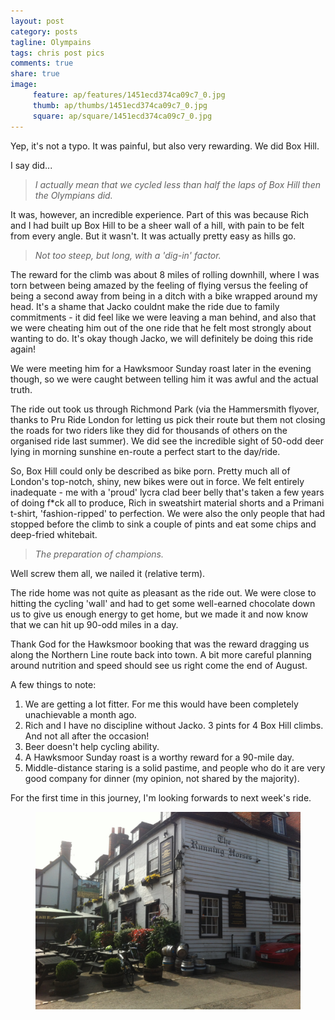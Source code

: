 ```yaml
---
layout: post
category: posts
tagline: Olympains
tags: chris post pics
comments: true
share: true
image: 
     feature: ap/features/1451ecd374ca09c7_0.jpg
     thumb: ap/thumbs/1451ecd374ca09c7_0.jpg
     square: ap/square/1451ecd374ca09c7_0.jpg
---
```




Yep, it's not a typo. It was painful, but also very rewarding. We did Box Hill.

I say did...

> *I actually mean that we cycled less than half the laps of Box Hill then the Olympians did.*

It was, however, an incredible experience. Part of this was because Rich and I had built up Box Hill to be a sheer wall of a hill, with pain to be felt from every angle. But it wasn't. It was actually pretty easy as hills go.

> *Not too steep, but long, with a 'dig-in' factor.*

The reward for the climb was about 8 miles of rolling downhill, where I was torn between being amazed by the feeling of flying versus the feeling of being a second away from being in a ditch with a bike wrapped around my head. It's a shame that Jacko couldnt make the ride due to family commitments - it did feel like we were leaving a man behind, and also that we were cheating him out of the one ride that he felt most strongly about wanting to do. It's okay though Jacko, we will definitely be doing this ride again!

We were meeting him for a Hawksmoor Sunday roast later in the evening though, so we were caught between telling him it was awful and the actual truth.

The ride out took us through Richmond Park (via the Hammersmith flyover, thanks to Pru Ride London for letting us pick their route but them not closing the roads for two riders like they did for thousands of others on the organised ride last summer). We did see the incredible sight of 50-odd deer lying in morning sunshine en-route a perfect start to the day/ride.

So, Box Hill could only be described as bike porn. Pretty much all of London's top-notch, shiny, new bikes were out in force. We felt entirely inadequate - me with a 'proud' lycra clad beer belly that's taken a few years of doing f*ck all to produce, Rich in sweatshirt material shorts and a Primani t-shirt, 'fashion-ripped' to perfection. We were also the only people that had stopped before the climb to sink a couple of pints and eat some chips and deep-fried whitebait.

> *The preparation of champions.*

Well screw them all, we nailed it (relative term).

The ride home was not quite as pleasant as the ride out. We were close to hitting the cycling 'wall' and had to get some well-earned chocolate down us to give us enough energy to get home, but we made it and now know that we can hit up 90-odd miles in a day.

Thank God for the Hawksmoor booking that was the reward dragging us along the Northern Line route back into town. A bit more careful planning around nutrition and speed should see us right come the end of August.

A few things to note:

1. We are getting a lot fitter. For me this would have been completely unachievable a month ago.
2. Rich and I have no discipline without Jacko. 3 pints for 4 Box Hill climbs. And not all after the occasion!
3. Beer doesn't help cycling ability.
4. A Hawksmoor Sunday roast is a worthy reward for a 90-mile day.
5. Middle-distance staring is a solid pastime, and people who do it are very good company for dinner (my opinion, not shared by the majority).

For the first time in this journey, I'm looking forwards to next week's ride.



<figure class="">
<a href = "/images/ap/standard/1451ecd374ca09c7_0.jpg">
<img src="/images/ap/standard/1451ecd374ca09c7_0.jpg">
</a></figure>
